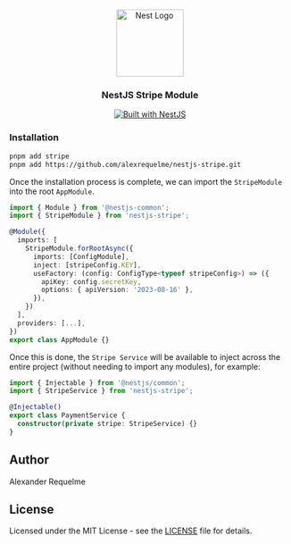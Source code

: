 <h1 align="center"></h1>

<div align="center">
  <a href="http://nestjs.com/" target="_blank">
    <img src="https://camo.githubusercontent.com/5f54c0817521724a2deae8dedf0c280a589fd0aa9bffd7f19fa6254bb52e996a/68747470733a2f2f6e6573746a732e636f6d2f696d672f6c6f676f2d736d616c6c2e737667" width="120" alt="Nest Logo" />
  </a>
</div>

<h3 align="center">NestJS Stripe Module</h3>

<div align="center">
  <a href="https://nestjs.com" target="_blank">
    <img src="https://img.shields.io/badge/built%20with-NestJs-red.svg" alt="Built with NestJS">
  </a>
</div>

### Installation

```bash
pnpm add stripe
pnpm add https://github.com/alexrequelme/nestjs-stripe.git
```

Once the installation process is complete, we can import the `StripeModule` into the root `AppModule`.

```ts
import { Module } from '@nestjs-common';
import { StripeModule } from 'nestjs-stripe';

@Module({
  imports: [
    StripeModule.forRootAsync({
      imports: [ConfigModule],
      inject: [stripeConfig.KEY],
      useFactory: (config: ConfigType<typeof stripeConfig>) => ({
        apiKey: config.secretKey,
        options: { apiVersion: '2023-08-16' },
      }),
    })
  ],
  providers: [...],
})
export class AppModule {}
```

Once this is done, the `Stripe Service` will be available to inject across the entire project (without needing to import any modules), for example:

```ts
import { Injectable } from '@nestjs/common';
import { StripeService } from 'nestjs-stripe';

@Injectable()
export class PaymentService {
  constructor(private stripe: StripeService) {}
}
```

## Author

Alexander Requelme

## License

Licensed under the MIT License - see the [LICENSE](LICENSE) file for details.
